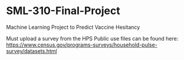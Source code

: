 # SML-310-Final-Project
Machine Learning Project to Predict Vaccine Hesitancy

Must upload a survey from the HPS
Public use files can be found here: https://www.census.gov/programs-surveys/household-pulse-survey/datasets.html
